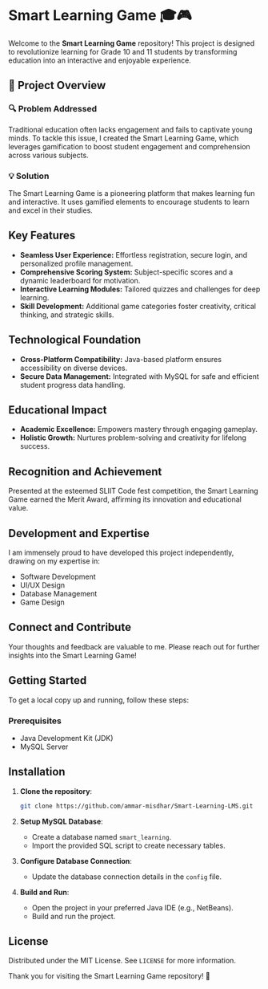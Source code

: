 
# Smart Learning Game 🎓🎮

Welcome to the **Smart Learning Game** repository! This project is designed to revolutionize learning for Grade 10 and 11 students
by transforming education into an interactive and enjoyable experience.

## 🎉 Project Overview

### 🔍 Problem Addressed
Traditional education often lacks engagement and fails to captivate young minds.
To tackle this issue, I created the Smart Learning Game, which leverages gamification to boost student engagement and comprehension across various subjects.

### 💡 Solution
The Smart Learning Game is a pioneering platform that makes learning fun and interactive.
It uses gamified elements to encourage students to learn and excel in their studies.

## Key Features
- **Seamless User Experience:** Effortless registration, secure login, and personalized profile management.
- **Comprehensive Scoring System:** Subject-specific scores and a dynamic leaderboard for motivation.
- **Interactive Learning Modules:** Tailored quizzes and challenges for deep learning.
- **Skill Development:** Additional game categories foster creativity, critical thinking, and strategic skills.

## Technological Foundation
- **Cross-Platform Compatibility:** Java-based platform ensures accessibility on diverse devices.
- **Secure Data Management:** Integrated with MySQL for safe and efficient student progress data handling.

## Educational Impact
- **Academic Excellence:** Empowers mastery through engaging gameplay.
- **Holistic Growth:** Nurtures problem-solving and creativity for lifelong success.

## Recognition and Achievement
Presented at the esteemed SLIIT Code fest competition, the Smart Learning Game earned the Merit Award, affirming its innovation and educational value.

## Development and Expertise
I am immensely proud to have developed this project independently, drawing on my expertise in:
- Software Development
- UI/UX Design
- Database Management
- Game Design

## Connect and Contribute
Your thoughts and feedback are valuable to me. Please reach out for further insights into the Smart Learning Game!

## Getting Started
To get a local copy up and running, follow these steps:

### Prerequisites
- Java Development Kit (JDK)
- MySQL Server

## Installation

1. **Clone the repository**:
   ```bash
   git clone https://github.com/ammar-misdhar/Smart-Learning-LMS.git
   ```

2. **Setup MySQL Database**:
   - Create a database named `smart_learning`.
   - Import the provided SQL script to create necessary tables.

3. **Configure Database Connection**:
   - Update the database connection details in the `config` file.

4. **Build and Run**:
   - Open the project in your preferred Java IDE (e.g., NetBeans).
   - Build and run the project.

## License
Distributed under the MIT License. See `LICENSE` for more information.


Thank you for visiting the Smart Learning Game repository! 🙌
